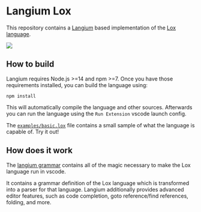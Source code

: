 # Langium Lox

This repository contains a [Langium](https://langium.org) based implementation of the [Lox language](https://craftinginterpreters.com/the-lox-language.html).

![](https://user-images.githubusercontent.com/4377073/178360339-109b40ba-f41f-457b-bddf-16bd5e2a7119.png)

## How to build

Langium requires Node.js >=14 and npm >=7. Once you have those requirements installed, you can build the language using:

```
npm install
```

This will automatically compile the language and other sources. Afterwards you can run the language using the `Run Extension` vscode launch config.

The [`examples/basic.lox`](https://github.com/langium/langium-lox/blob/main/examples/basic.lox) file contains a small sample of what the language is capable of. Try it out!

## How does it work

The [langium grammar](https://github.com/langium/langium-lox/blob/main/src/language-server/lox.langium) contains all of the magic necessary to make the Lox language run in vscode.

It contains a grammar definition of the Lox language which is transformed into a parser for that language.
Langium additionally provides advanced editor features, such as code completion, goto reference/find references, folding, and more.
